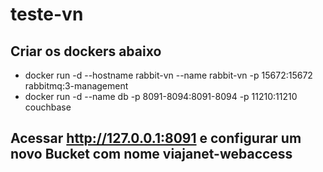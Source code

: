 # teste-vn

## Criar os dockers abaixo
 - docker run -d --hostname rabbit-vn --name rabbit-vn -p 15672:15672 rabbitmq:3-management
 - docker run -d --name db -p 8091-8094:8091-8094 -p 11210:11210 couchbase
 
## Acessar http://127.0.0.1:8091 e configurar um novo Bucket com nome viajanet-webaccess
